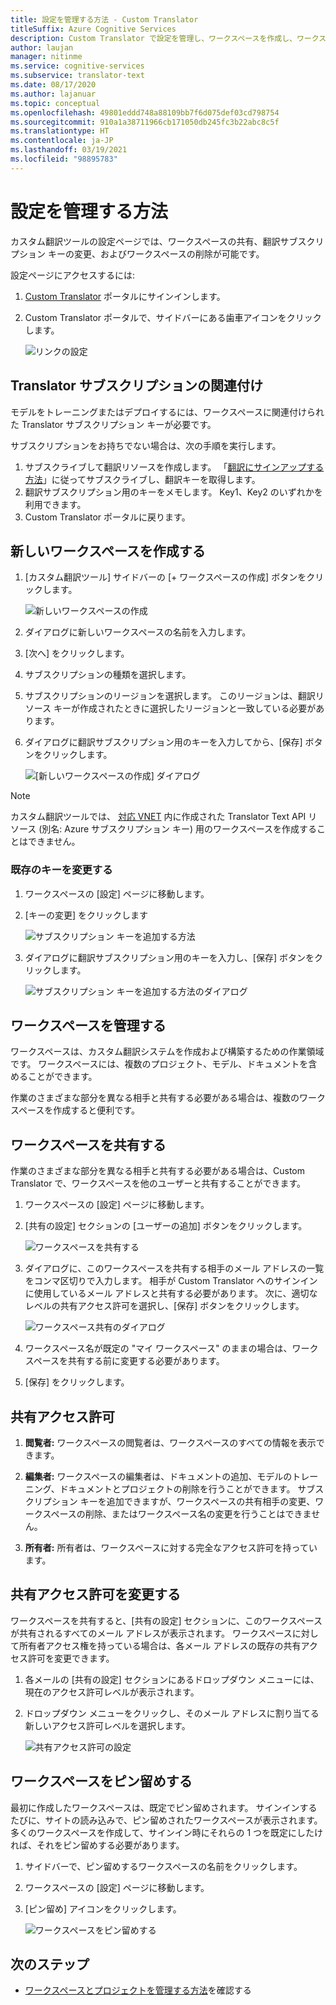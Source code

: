 ```yaml
---
title: 設定を管理する方法 - Custom Translator
titleSuffix: Azure Cognitive Services
description: Custom Translator で設定を管理し、ワークスペースを作成し、ワークスペースを共有し、サブスクリプション キーを管理する方法。
author: laujan
manager: nitinme
ms.service: cognitive-services
ms.subservice: translator-text
ms.date: 08/17/2020
ms.author: lajanuar
ms.topic: conceptual
ms.openlocfilehash: 49801eddd748a88109bb7f6d075def03cd798754
ms.sourcegitcommit: 910a1a38711966cb171050db245fc3b22abc8c5f
ms.translationtype: HT
ms.contentlocale: ja-JP
ms.lasthandoff: 03/19/2021
ms.locfileid: "98895783"
---
```

# <a name="how-to-manage-settings"></a>設定を管理する方法

カスタム翻訳ツールの設定ページでは、ワークスペースの共有、翻訳サブスクリプション キーの変更、およびワークスペースの削除が可能です。

設定ページにアクセスするには:

1. [Custom Translator](https://portal.customtranslator.azure.ai/) ポータルにサインインします。
2. Custom Translator ポータルで、サイドバーにある歯車アイコンをクリックします。

    ![リンクの設定](media/how-to/how-to-settings.png)

## <a name="associating-translator-subscription"></a>Translator サブスクリプションの関連付け

モデルをトレーニングまたはデプロイするには、ワークスペースに関連付けられた Translator サブスクリプション キーが必要です。

サブスクリプションをお持ちでない場合は、次の手順を実行します。

1. サブスクライブして翻訳リソースを作成します。 「[翻訳にサインアップする方法](../translator-how-to-signup.md)」に従ってサブスクライブし、翻訳キーを取得します。
2. 翻訳サブスクリプション用のキーをメモします。 Key1、Key2 のいずれかを利用できます。
3. Custom Translator ポータルに戻ります。

## <a name="create-a-new-workspace"></a>新しいワークスペースを作成する

1. [カスタム翻訳ツール] サイドバーの [+ ワークスペースの作成] ボタンをクリックします。

    ![新しいワークスペースの作成](media/how-to/create-new-workspace.png)

2. ダイアログに新しいワークスペースの名前を入力します。
3. [次へ] をクリックします。
4. サブスクリプションの種類を選択します。
5. サブスクリプションのリージョンを選択します。 このリージョンは、翻訳リソース キーが作成されたときに選択したリージョンと一致している必要があります。
6. ダイアログに翻訳サブスクリプション用のキーを入力してから、[保存] ボタンをクリックします。

    ![[新しいワークスペースの作成] ダイアログ](media/how-to/create-new-workspace-dialog.png)

>[!Note]
>カスタム翻訳ツールでは、 [対応 VNET](../../../api-management/api-management-using-with-vnet.md) 内に作成された Translator Text API リソース (別名: Azure サブスクリプション キー) 用のワークスペースを作成することはできません。

### <a name="modify-existing-key"></a>既存のキーを変更する

1. ワークスペースの [設定] ページに移動します。
2. [キーの変更] をクリックします

    ![サブスクリプション キーを追加する方法](media/how-to/how-to-add-subscription-key.png)

3. ダイアログに翻訳サブスクリプション用のキーを入力し、[保存] ボタンをクリックします。

    ![サブスクリプション キーを追加する方法のダイアログ](media/how-to/how-to-add-subscription-key-dialog.png)

## <a name="manage-your-workspace"></a>ワークスペースを管理する

ワークスペースは、カスタム翻訳システムを作成および構築するための作業領域です。 ワークスペースには、複数のプロジェクト、モデル、ドキュメントを含めることができます。

作業のさまざまな部分を異なる相手と共有する必要がある場合は、複数のワークスペースを作成すると便利です。

## <a name="share-your-workspace"></a>ワークスペースを共有する

作業のさまざまな部分を異なる相手と共有する必要がある場合は、Custom Translator で、ワークスペースを他のユーザーと共有することができます。

1. ワークスペースの [設定] ページに移動します。
2. [共有の設定] セクションの [ユーザーの追加] ボタンをクリックします。

    ![ワークスペースを共有する](media/how-to/share-workspace.png)

3. ダイアログに、このワークスペースを共有する相手のメール アドレスの一覧をコンマ区切りで入力します。 相手が Custom Translator へのサインインに使用しているメール アドレスと共有する必要があります。 次に、適切なレベルの共有アクセス許可を選択し、[保存] ボタンをクリックします。

    ![ワークスペース共有のダイアログ](media/how-to/share-workspace-dialog.png)

4. ワークスペース名が既定の "マイ ワークスペース" のままの場合は、ワークスペースを共有する前に変更する必要があります。
5. [保存] をクリックします。

## <a name="sharing-permissions"></a>共有アクセス許可

1. **閲覧者:** ワークスペースの閲覧者は、ワークスペースのすべての情報を表示できます。

2. **編集者:** ワークスペースの編集者は、ドキュメントの追加、モデルのトレーニング、ドキュメントとプロジェクトの削除を行うことができます。 サブスクリプション キーを追加できますが、ワークスペースの共有相手の変更、ワークスペースの削除、またはワークスペース名の変更を行うことはできません。

3. **所有者:** 所有者は、ワークスペースに対する完全なアクセス許可を持っています。

## <a name="change-sharing-permission"></a>共有アクセス許可を変更する

ワークスペースを共有すると、[共有の設定] セクションに、このワークスペースが共有されるすべてのメール アドレスが表示されます。 ワークスペースに対して所有者アクセス権を持っている場合は、各メール アドレスの既存の共有アクセス許可を変更できます。

1. 各メールの [共有の設定] セクションにあるドロップダウン メニューには、現在のアクセス許可レベルが表示されます。

2. ドロップダウン メニューをクリックし、そのメール アドレスに割り当てる新しいアクセス許可レベルを選択します。

    ![共有アクセス許可の設定](media/how-to/sharing-permission-settings.png)

## <a name="pin-your-workspace"></a>ワークスペースをピン留めする

最初に作成したワークスペースは、既定でピン留めされます。 サインインするたびに、サイトの読み込みで、ピン留めされたワークスペースが表示されます。 多くのワークスペースを作成して、サインイン時にそれらの 1 つを既定にしたければ、それをピン留めする必要があります。

1. サイドバーで、ピン留めするワークスペースの名前をクリックします。
2. ワークスペースの [設定] ページに移動します。
3. [ピン留め] アイコンをクリックします。

    ![ワークスペースをピン留めする](media/how-to/how-to-pin-workspace.png)

## <a name="next-steps"></a>次のステップ

- [ワークスペースとプロジェクトを管理する方法](workspace-and-project.md)を確認する